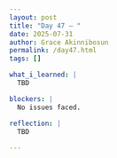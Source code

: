 ```yaml
---
layout: post
title: "Day 47 – "
date: 2025-07-31
author: Grace Akinnibosun
permalink: /day47.html
tags: []

what_i_learned: |
  TBD

blockers: |
  No issues faced.

reflection: |
  TBD
 
---
```

